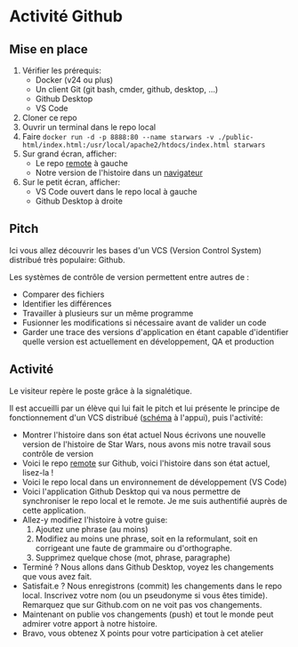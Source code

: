 # Activité Github

## Mise en place

1. Vérifier les prérequis:
   - Docker (v24 ou plus)
   - Un client Git (git bash, cmder, github, desktop, ...) 
   - Github Desktop
   - VS Code
2. Cloner ce repo
3. Ouvrir un terminal dans le repo local
4. Faire `docker run -d -p 8888:80 --name starwars -v ./public-html/index.html:/usr/local/apache2/htdocs/index.html starwars`
5. Sur grand écran, afficher:
   - Le repo [remote](https://github.com/ETML-INF/Starwars-mod.git) à gauche
   - Notre version de l'histoire dans un [navigateur](http://localhost:8888)
6. Sur le petit écran, afficher:
   - VS Code ouvert dans le repo local à gauche
   - Github Desktop à droite


## Pitch 

Ici vous allez découvrir les bases d'un VCS (Version Control System) distribué très populaire: Github.

Les systèmes de contrôle de version permettent entre autres de :
- Comparer des fichiers
- Identifier les différences
- Travailler à plusieurs sur un même programme
- Fusionner les modifications si nécessaire avant de valider un code
- Garder une trace des versions d'application en étant capable
d'identifier quelle version est actuellement en développement, QA et production

## Activité

Le visiteur repère le poste grâce à la signalétique.

Il est accueilli par un élève qui lui fait le pitch et lui présente le principe de fonctionnement d'un VCS distribué ([schéma](Git.png) à l'appui), puis l'activité:

- Montrer l'histoire dans son état actuel Nous écrivons une nouvelle version de l'histoire de Star Wars, nous avons mis notre travail sous contrôle de version
- Voici le repo [remote](https://github.com/ETML-INF/Starwars-mod.git) sur Github, voici l'histoire dans son état actuel, lisez-la !
- Voici le repo local dans un environnement de développement (VS Code)
- Voici l'application Github Desktop qui va nous permettre de synchroniser le repo local et le remote. Je me suis authentifié auprès de cette application.
- Allez-y modifiez l'histoire à votre guise:
  1. Ajoutez une phrase (au moins)
  2. Modifiez au moins une phrase, soit en la reformulant, soit en corrigeant une faute de grammaire ou d'orthographe.
  3. Supprimez quelque chose (mot, phrase, paragraphe)
- Terminé ? Nous allons dans Github Desktop, voyez les changements que vous avez fait.
- Satisfait.e ? Nous enregistrons (commit) les changements dans le repo local. Inscrivez votre nom (ou un pseudonyme si vous êtes timide). Remarquez que sur Github.com on ne voit pas vos changements.
- Maintenant on publie vos changements (push) et tout le monde peut admirer votre apport à notre histoire.
- Bravo, vous obtenez X points pour votre participation à cet atelier

